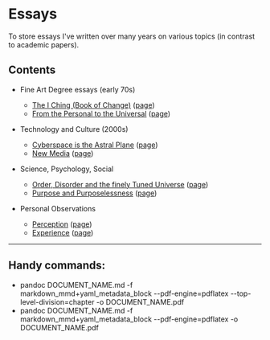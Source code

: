# Essays

To store essays I've written over many years on various topics (in contrast to academic papers).

## Contents

- Fine Art Degree essays (early 70s)
  - [The I Ching (Book of Change)](fine-art-degree/i-ching/index.md) ([page](https://daveeveritt.github.io/essays/fine-art-degree/i-ching/))
  - [From the Personal to the Universal](fine-art-degree/personal-universal/index.md) ([page](https://daveeveritt.github.io/essays/fine-art-degree/personal-universal/))

- Technology and Culture (2000s)
  - [Cyberspace is the Astral Plane](technology-and-culture/cyberspace-is-the-astral-plane.md) ([page](https://daveeveritt.github.io/essays/technology-and-culture/cyberspace-is-the-astral-plane/))
  - [New Media](technology-and-culture/new-media.md) ([page](https://daveeveritt.github.io/essays/technology-and-culture/new-media/))

- Science, Psychology, Social
  - [Order, Disorder and the finely Tuned Universe](science-psychology-social/the-finely-tuned-universe.md) ([page](https://daveeveritt.github.io/essays/science-psychology-social/the-finely-tuned-universe/))
  - [Purpose and Purposelessness](science-psychology-social/purpose-and-purposelessness.md) ([page](https://daveeveritt.github.io/essays/science-psychology-social/purpose-and-purposelessness/))

- Personal Observations
  - [Perception](personal-observations/perception.md) ([page](https://daveeveritt.github.io/essays/personal-observations/perception/))
  - [Experience](personal-observations/experience.md) ([page](https://daveeveritt.github.io/essays/personal-observations/experience/))

---

## Handy commands:

- pandoc DOCUMENT_NAME.md -f markdown_mmd+yaml_metadata_block --pdf-engine=pdflatex --top-level-division=chapter -o DOCUMENT_NAME.pdf 
- pandoc DOCUMENT_NAME.md -f markdown_mmd+yaml_metadata_block --pdf-engine=pdflatex -o DOCUMENT_NAME.pdf 
